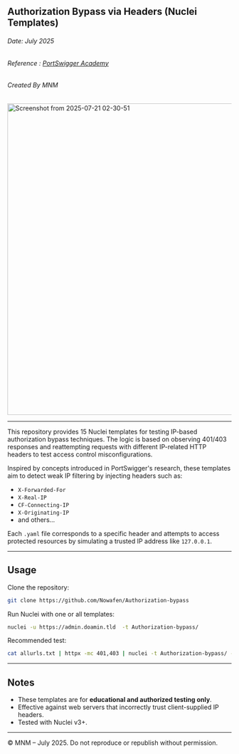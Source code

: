 ## Authorization Bypass via Headers (Nuclei Templates)
###### Date: July 2025
###### Reference : [PortSwigger Academy](https://portswigger.net/web-security)
###### Created By MNM
<img width="1200" height="700" alt="Screenshot from 2025-07-21 02-30-51" src="https://github.com/user-attachments/assets/e015e96c-2537-4d46-b6c0-3b867d4292da" />

---

This repository provides 15 Nuclei templates for testing IP-based authorization bypass techniques. The logic is based on observing 401/403 responses and reattempting requests with different IP-related HTTP headers to test access control misconfigurations.

Inspired by concepts introduced in PortSwigger's research, these templates aim to detect weak IP filtering by injecting headers such as:

- `X-Forwarded-For`
- `X-Real-IP`
- `CF-Connecting-IP`
- `X-Originating-IP`
- and others...

Each `.yaml` file corresponds to a specific header and attempts to access protected resources by simulating a trusted IP address like `127.0.0.1`.

---

## Usage

Clone the repository:
```bash
git clone https://github.com/Nowafen/Authorization-bypass
```

Run Nuclei with one or all templates:
```bash
nuclei -u https://admin.doamin.tld  -t Authorization-bypass/ 
```

Recommended test:
```bash
cat allurls.txt | httpx -mc 401,403 | nuclei -t Authorization-bypass/ -no-httpx
```

---

## Notes

- These templates are for **educational and authorized testing only**.
- Effective against web servers that incorrectly trust client-supplied IP headers.
- Tested with Nuclei v3+.

---

  © MNM – July 2025. Do not reproduce or republish without permission.

